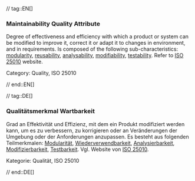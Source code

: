 // tag::EN[]
### Maintainability Quality Attribute
Degree of effectiveness and efficiency with which a product or system can be modified to improve it, correct it or adapt it to changes in environment, and in requirements.
Is composed of the following sub-characteristics: [modularity](#term-modularity-quality-attribute), [reusability](#term-reusability-quality-attribute), [analysability](#term-analysability-quality-attribute), [modifiability](#term-modifiability-quality-attribute), [testability](#term-testability-quality-attribute).
Refer to [ISO 25010](https://iso25000.com/index.php/en/iso-25000-standards/iso-25010) website.

Category: Quality, ISO 25010

// end::EN[]

// tag::DE[]
### Qualitätsmerkmal Wartbarkeit

Grad an Effektivität und Effizienz, mit dem ein Produkt modifiziert
werden kann, um es zu verbessern, zu korrigieren oder an Veränderungen
der Umgebung oder der Anforderungen anzupassen. Es besteht aus
folgenden Teilmerkmalen: [Modularität](#term-modularity-quality-attribute),
[Wiederverwendbarkeit](#term-reusability-quality-attribute),
[Analysierbarkeit](#term-analysability-quality-attribute),
[Modifizierbarkeit](#qualitätsmerkmal-modifizierbarkeit),
[Testbarkeit](#term-testability-quality-attribute). Vgl. Website von [ISO
25010](https://iso25000.com/index.php/en/iso-25000-standards/iso-25010).

Kategorie: Qualität, ISO 25010



// end::DE[]

